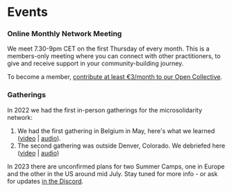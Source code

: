 # Events

### Online Monthly Network Meeting

We meet 7.30-9pm CET on the first Thursday of every month. This is a members-only meeting where you can connect with other practitioners, to give and receive support in your community-building journey.

To become a member, [contribute at least €3/month to our Open Collective](http://opencollective.com/microsolidarity).

### Gatherings

In 2022 we had the first in-person gatherings for the microsolidarity network:

1. We had the first gathering in Belgium in May, here's what we learned ([video](https://www.youtube.com/watch?v=u-mgfPm6hsg) | [audio](https://anchor.fm/Microsolidarity/episodes/What-We-Learned-From-the-1st-Gathering-of-Microsolidarity-Practitioners-e1jnnmi)).&#x20;
2. The second gathering was outside Denver, Colorado. We debriefed here ([video](https://www.youtube.com/watch?v=p0y4qGz0pXQ\&t=15s) | [audio](https://podcasters.spotify.com/pod/show/Microsolidarity/episodes/Reflecting-on-our-Denver-Microsolidarity-Gathering-in-October-2022-e1t5o66/a-a951ejl))

In 2023 there are unconfirmed plans for two Summer Camps, one in Europe and the other in the US around mid July. Stay tuned for more info - or ask for updates [in the Discord](https://discord.gg/Kp2xVuSFAX).

